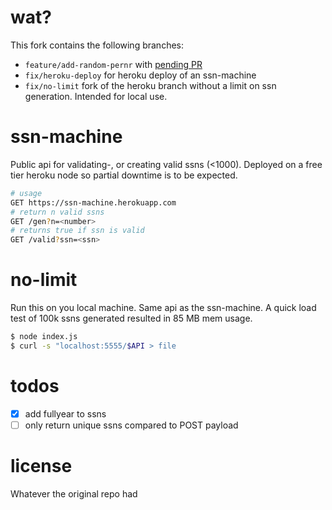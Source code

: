 # wat?
This fork contains the following branches:
- `feature/add-random-pernr` with [pending PR](https://github.com/arokor/pernr/pull/4)
- `fix/heroku-deploy` for heroku deploy of an ssn-machine
- `fix/no-limit` fork of the heroku branch without a limit on ssn generation. Intended for local use.

# ssn-machine
Public api for validating-, or creating valid ssns (<1000). Deployed on a free tier heroku node so partial downtime is to be expected.

```bash
# usage
GET https://ssn-machine.herokuapp.com
# return n valid ssns
GET /gen?n=<number>
# returns true if ssn is valid
GET /valid?ssn=<ssn>
```

# no-limit
Run this on you local machine. Same api as the ssn-machine. A quick load test of 100k ssns generated resulted in 85 MB mem usage.

```bash
$ node index.js
$ curl -s "localhost:5555/$API > file
```

# todos
- [x] add fullyear to ssns
- [ ] only return unique ssns compared to POST payload

# license
Whatever the original repo had
